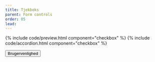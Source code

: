```yaml
---
title: Tjekboks
parent: Form controls
order: 05
lead:
---
```



{% include code/preview.html component="checkbox" %}
{% include code/accordion.html component="checkbox" %}
<div class="accordion-bordered accordion-docs">
  <button class="button-unstyled accordion-button"
      aria-expanded="true" aria-controls="checkbox-docs">
    Brugervenlighed
  </button>
  <div id="checkbox-docs" aria-hidden="false" class="accordion-content">
    
  </div>
</div>
